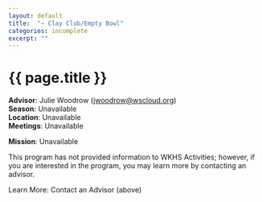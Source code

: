 ```yaml
---
layout: default
title:  "~ Clay Club/Empty Bowl"
categories: incomplete
excerpt: ""
---
```


# {{ page.title }}

**Advisor**: Julie Woodrow (<jwoodrow@wscloud.org>)
<br/>**Season**: Unavailable
<br/>**Location**: Unavailable
<br/>**Meetings**: Unavailable

**Mission**: Unavailable

This program has not provided information to WKHS Activities; however, if you are interested in the program, you may learn more by contacting an advisor.

Learn More: Contact an Advisor (above)